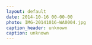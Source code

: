 ```yaml
---
layout: default
date: 2014-10-16 00-00-00
photo: IMG-20141016-WA0004.jpg
caption_header: unknown
caption: unknown
---
```

